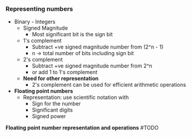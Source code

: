 

### Representing numbers
- Binary - Integers 
	- Signed Magnitude
		- Most significant bit is the sign bit
	- 1's complement 
		- Subtract +ve signed magnitude number from (2^n - 1)
		- n -> total number of bits including sign bit
	- 2's complement
		- Subtract +ve signed magnitude number from 2^n
		- or add 1 to 1's complement
	- **Need for other representation**
		- 2's complement can be used for efficient arithmetic operations
- **Floating point numbers**
	- Representation: use scientific notation with
		- Sign for the number
		- Significant digits
		- Signed power

**Floating point number representation and operations** #TODO 